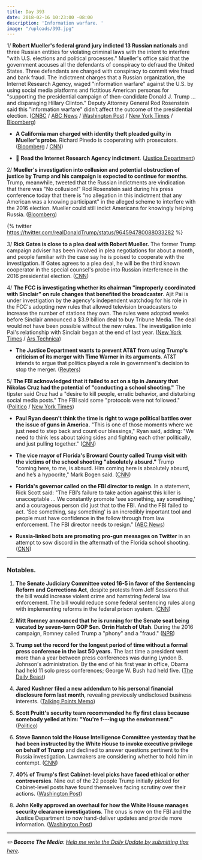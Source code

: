 ```yaml
---
title: Day 393
date: 2018-02-16 10:23:00 -08:00
description: 'Information warfare. '
image: "/uploads/393.jpg"
---
```


1/ **Robert Mueller's federal grand jury indicted 13 Russian nationals** and three Russian entities for violating criminal laws with the intent to interfere "with U.S. elections and political processes." Mueller's office said that the government accuses all the defendants of conspiracy to defraud the United States. Three defendants are charged with conspiracy to commit wire fraud and bank fraud. The indictment charges that a Russian organization, the Internet Research Agency, waged "information warfare" against the U.S. by using social media platforms and fictitious American personas for "supporting the presidential campaign of then-candidate Donald J. Trump ... and disparaging Hillary Clinton." Deputy Attorney General Rod Rosenstein said this "information warfare" didn’t affect the outcome of the presidential election. ([CNBC](https://www.cnbc.com/2018/02/16/russians-indicted-in-special-counsel-robert-muellers-probe.html) / [ABC News](http://abcnews.go.com/Politics/special-counsel-indicts-13-russian-nationals-russia-investigation/story?id=53147082) / [Washington Post](https://www.washingtonpost.com/world/national-security/russian-troll-farm-13-suspects-indicted-for-interference-in-us-election/2018/02/16/2504de5e-1342-11e8-9570-29c9830535e5_story.html) / [New York Times](https://www.nytimes.com/2018/02/16/us/politics/russians-indicted-mueller-election-interference.html) / [Bloomberg](https://www.bloomberg.com/news/articles/2018-02-16/u-s-charges-13-russians-3-companies-for-hacking-election))

* **A California man charged with identity theft pleaded guilty in Mueller's probe**. Richard Pinedo is cooperating with prosecutors. ([Bloomberg](https://www.bloomberg.com/news/articles/2018-02-16/u-s-charges-13-russians-3-companies-for-hacking-election) / [CNN](https://www.cnn.com/2018/02/16/politics/richard-pinedo-guilty-plea/index.html))

* 🔗 **Read the Internet Research Agency indictment**. ([Justice Department](https://www.justice.gov/file/1035477/download))

2/ **Mueller's investigation into collusion and potential obstruction of justice by Trump and his campaign is expected to continue for months**. Trump, meanwhile, tweeted that the Russian indictments are vindication that there was "No collusion!" Rod Rosenstein said during his press conference today that there is "no allegation in this indictment that any American was a knowing participant" in the alleged scheme to interfere with the 2016 election. Mueller could still indict Americans for knowingly helping Russia. ([Bloomberg](https://www.bloomberg.com/news/articles/2018-02-16/mueller-is-said-to-still-be-investigating-collusion-with-russia))

{% twitter https://twitter.com/realDonaldTrump/status/964594780088033282 %}

3/ **Rick Gates is close to a plea deal with Robert Mueller.** The former Trump campaign adviser has been involved in plea negotiations for about a month, and people familiar with the case say he is poised to cooperate with the investigation. If Gates agrees to a plea deal, he will be the third known cooperator in the special counsel's probe into Russian interference in the 2016 presidential election. ([CNN](https://www.cnn.com/2018/02/15/politics/rick-gates-plea-deal-mueller-russia-investigation/index.html))

4/ **The FCC is investigating whether its chairman "improperly coordinated with Sinclair" on rule changes that benefited the broadcaster**. Ajit Pai is under investigation by the agency's independent watchdog for his role in the FCC's adopting new rules that allowed television broadcasters to increase the number of stations they own. The rules were adopted weeks before Sinclair announced a $3.9 billion deal to buy Tribune Media. The deal would not have been possible without the new rules. The investigation into Pai's relationship with Sinclair began at the end of last year. ([New York Times](https://www.nytimes.com/2018/02/15/technology/fcc-sinclair-ajit-pai.html) / [Ars Technica](https://arstechnica.com/tech-policy/2018/02/ajit-pai-faces-investigation-into-moves-that-benefit-sinclair-broadcasting/))

* **The Justice Department wants to prevent AT&T from using Trump's criticism of its merger with Time Warner in its arguments**. AT&T intends to argue that politics played a role in government's decision to stop the merger. ([Reuters](https://www.reuters.com/article/us-time-warner-m-a-at-t/u-s-seeks-to-block-att-from-citing-trump-statements-in-arguments-idUSKCN1G02HG))

5/ **The FBI acknowledged that it failed to act on a tip in January that Nikolas Cruz had the potential of "conducting a school shooting."** The tipster said Cruz had a "desire to kill people, erratic behavior, and disturbing social media posts." The FBI said some "protocols were not followed." ([Politico](https://www.politico.com/story/2018/02/16/fbi-florida-shooting-errors-415664) / [New York Times](https://www.nytimes.com/2018/02/16/us/fbi-nikolas-cruz-shooting.html))

* **Paul Ryan doesn't think the time is right to wage political battles over the issue of guns in America.** "This is one of those moments where we just need to step back and count our blessings," Ryan said, adding: "We need to think less about taking sides and fighting each other politically, and just pulling together." ([CNN](https://www.cnn.com/2018/02/15/politics/paul-ryan-gun-laws/index.html))

* **The vice mayor of Florida's Broward County called Trump visit with the victims of the school shooting "absolutely absurd."** Trump "coming here, to me, is absurd. Him coming here is absolutely absurd, and he’s a hypocrite," Mark Bogen said. ([CNN](https://www.cnn.com/2018/02/16/politics/trump-broward-county-vice-mayor-florida-shooting-cnntv/index.html))

* **Florida's governor called on the FBI director to resign**. In a statement, Rick Scott said: "The FBI’s failure to take action against this killer is unacceptable ... We constantly promote 'see something, say something,' and a courageous person did just that to the FBI. And the FBI failed to act. 'See something, say something' is an incredibly important tool and people must have confidence in the follow through from law enforcement. The FBI director needs to resign." ([ABC News](http://abcnews.go.com/Politics/florida-governor-calls-fbi-director-resign-flub-school/story?id=53147141))

* **Russia-linked bots are promoting pro-gun messages on Twitter** in an attempt to sow discord in the aftermath of the Florida school shooting. ([CNN](https://www.cnn.com/2018/02/16/us/russian-bots-florida-shooting-intl/index.html))

---

### Notables.

1. **The Senate Judiciary Committee voted 16-5 in favor of the Sentencing Reform and Corrections Act**, despite protests from Jeff Sessions that the bill would increase violent crime and hamstring federal law enforcement. The bill would reduce some federal sentencing rules along with implementing reforms in the federal prison system. ([CNN](https://www.cnn.com/2018/02/15/politics/sentencing-prison-reform-senate-grassley-sessions/index.html))

2. **Mitt Romney announced that he is running for the Senate seat being vacated by seven-term GOP Sen. Orrin Hatch of Utah**. During the 2016 campaign, Romney called Trump a "phony" and a "fraud." ([NPR](https://www.npr.org/2018/02/16/578043160/mitt-romney-announces-return-to-politics-with-utah-senate-run))

3. **Trump set the record for the longest period of time without a formal press conference in the last 50 years.** The last time a president went more than a year between press conferences was during Lyndon B. Johnson's administration. By the end of his first year in office, Obama had held 11 solo press conferences; George W. Bush had held five. ([The Daily Beast](https://www.thedailybeast.com/president-trumps-new-record-the-longest-time-without-a-formal-press-conference-in-half-a-century))

4. **Jared Kushner filed a new addendum to his personal financial disclosure form last month**, revealing previously undisclosed business interests. ([Talking Points Memo](https://talkingpointsmemo.com/dc/exclusive-kushner-quietly-made-more-fixes-to-his-financial-disclosures-may-have-more-to-come))

5. **Scott Pruitt's security team recommended he fly first class because somebody yelled at him: "You're f---ing up the environment."** ([Politico](https://www.politico.com/story/2018/02/15/scott-pruitt-first-class-travel-epa-351669))

6. **Steve Bannon told the House Intelligence Committee yesterday that he had been instructed by the White House to invoke executive privilege on behalf of Trump** and declined to answer questions pertinent to the Russia investigation. Lawmakers are considering whether to hold him in contempt. ([CNN](https://www.cnn.com/2018/02/14/politics/bannon-contempt-hearing/index.html))

7. **40% of Trump's first Cabinet-level picks have faced ethical or other controversies**. Nine out of the 22 people Trump initially picked for Cabinet-level posts have found themselves facing scrutiny over their actions. ([Washington Post](https://www.washingtonpost.com/news/the-fix/wp/2018/02/16/more-than-40-percent-of-trumps-cabinet-level-picks-have-faced-ethical-or-other-controversies/))

8. **John Kelly approved an overhaul for how the White House manages security clearance investigations**. The onus is now on the FBI and the Justice Department to now hand-deliver updates and provide more information. ([Washington Post](https://www.washingtonpost.com/politics/kelly-makes-changes-to-white-house-security-clearance-process-following-abuse-allegations-against-top-aide/2018/02/16/06c5ee46-1352-11e8-8ea1-c1d91fcec3fe_story.html))

---

*✏️ **Become The Media**: [Help me write the Daily Update by submitting tips here](https://public.etherpad-mozilla.org/p/wtfjht-021618).*